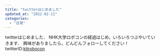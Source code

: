 ```yaml
---
title: "twitterはじめました"
updated_at: "2012-02-11"
categories: 
  - "日常"
---
```


twitterはじめました． NHK大学ロボコンの経過はじめ，いろいろつぶやいていきます． 興味がありましたら，どんどんフォローしてください！ twitterID:[kitrobocon](https://twitter.com/#!/kitrobocon)
